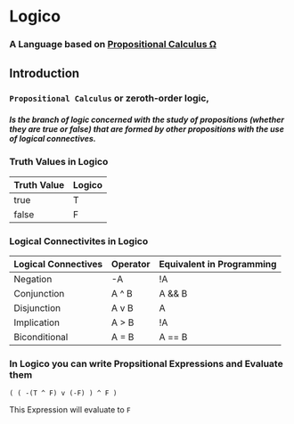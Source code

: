 # Logico
### A Language based on [Propositional Calculus Ω](https://en.wikipedia.org/wiki/Propositional_calculus)

## Introduction 

### `Propositional Calculus` or zeroth-order logic,
##### Is the branch of logic concerned with the study of propositions (whether they are true or false) that are formed by other propositions with the use of logical connectives.


### Truth Values in Logico
| Truth Value | Logico |
|-------------|--------|
| true        | T      |
| false       | F      |


### Logical Connectivites in Logico
| Logical Connectives  	  | Operator 	| Equivalent in Programming 	|
|------------------------	|----------	|---------------------------	|
| Negation               	| -A       	| !A                        	|
| Conjunction            	| A ^ B    	| A && B                    	|
| Disjunction            	| A v B    	| A || B                    	|
| Implication            	| A > B    	| !A || B                   	|
| Biconditional          	| A = B    	| A == B                    	|


### In Logico you can write Propsitional Expressions and Evaluate them
``` 
( ( -(T ^ F) v (-F) ) ^ F ) 
``` 
This Expression will evaluate to `F`
